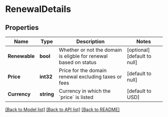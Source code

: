 # RenewalDetails

## Properties
Name | Type | Description | Notes
------------ | ------------- | ------------- | -------------
**Renewable** | **bool** | Whether or not the domain is eligble for renewal based on status | [optional] [default to null]
**Price** | **int32** | Price for the domain renewal excluding taxes or fees | [default to null]
**Currency** | **string** | Currency in which the &#x60;price&#x60; is listed | [default to USD]

[[Back to Model list]](../README.md#documentation-for-models) [[Back to API list]](../README.md#documentation-for-api-endpoints) [[Back to README]](../README.md)

